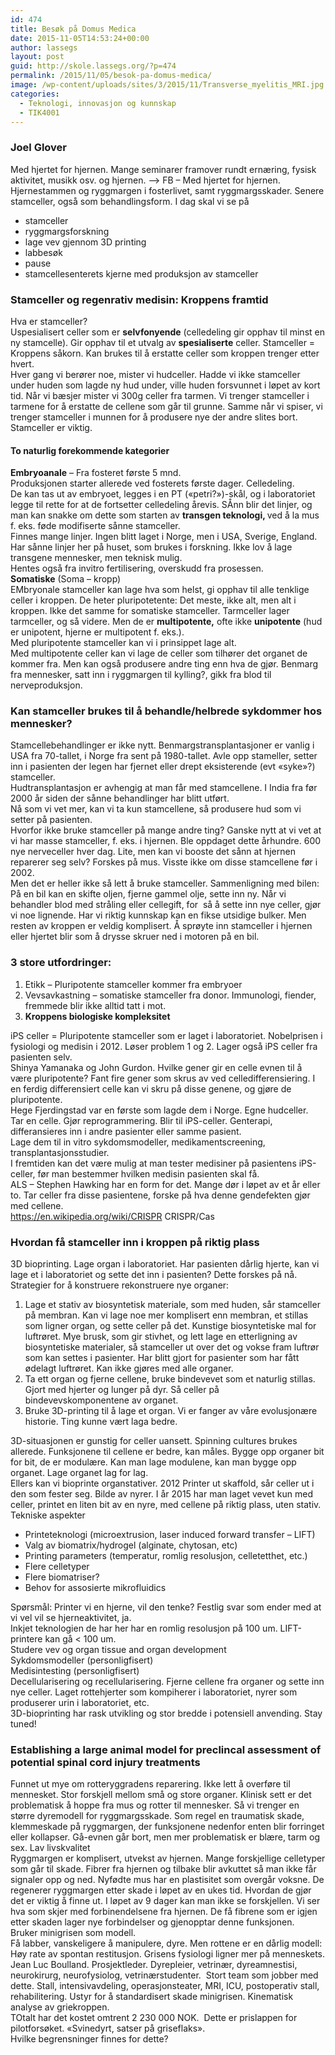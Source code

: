 ```yaml
---
id: 474
title: Besøk på Domus Medica
date: 2015-11-05T14:53:24+00:00
author: lassegs
layout: post
guid: http://skole.lassegs.org/?p=474
permalink: /2015/11/05/besok-pa-domus-medica/
image: /wp-content/uploads/sites/3/2015/11/Transverse_myelitis_MRI.jpg
categories:
  - Teknologi, innovasjon og kunnskap
  - TIK4001
---
```

<div>
</div>

### Joel Glover

<div>
  Med hjertet for hjernen. Mange seminarer framover rundt ernæring, fysisk aktivitet, musikk osv. og hjernen. &#8211;> FB &#8211; Med hjertet for hjernen.
</div>

<div>
</div>

<div>
  Hjernestammen og ryggmargen i fosterlivet, samt ryggmargsskader. Senere stamceller, også som behandlingsform. I dag skal vi se på
</div>

  * stamceller
  * ryggmargsforskning
  * lage vev gjennom 3D printing
  * labbesøk
  * pause
  * stamcellesenterets kjerne med produksjon av stamceller

### Stamceller og regenrativ medisin: Kroppens framtid

<div>
  Hva er stamceller?
</div>

<div>
  Uspesialisert celler som er <strong>selvfonyende</strong> (celledeling gir opphav til minst en ny stamcelle). Gir opphav til et utvalg av <strong>spesialiserte</strong> celler. Stamceller = Kroppens såkorn. Kan brukes til å erstatte celler som kroppen trenger etter hvert.
</div>

<div>
  Hver gang vi berører noe, mister vi hudceller. Hadde vi ikke stamceller under huden som lagde ny hud under, ville huden forsvunnet i løpet av kort tid. Når vi bæsjer mister vi 300g celler fra tarmen. Vi trenger stamceller i tarmene for å erstatte de cellene som går til grunne. Samme når vi spiser, vi trenger stamceller i munnen for å produsere nye der andre slites bort. Stamceller er viktig.
</div>

<div>
</div>

#### To naturlig forekommende kategorier

<div>
  <strong>Embryoanale</strong> &#8211; Fra fosteret første 5 mnd.
</div>

<div>
  Produksjonen starter allerede ved fosterets første dager. Celledeling.
</div>

<div>
  De kan tas ut av embryoet, legges i en PT (&laquo;petri?&raquo;)-skål, og i laboratoriet legge til rette for at de fortsetter celledeling årevis. SÅnn blir det linjer, og man kan snakke om dette som starten av <strong>transgen teknologi, </strong>ved å la mus f. eks. føde modifiserte sånne stamceller.
</div>

<div>
</div>

<div>
  Finnes mange linjer. Ingen blitt laget i Norge, men i USA, Sverige, England. Har sånne linjer her på huset, som brukes i forskning. Ikke lov å lage transgene mennesker, men teknisk mulig.
</div>

<div>
</div>

<div>
  Hentes også fra invitro fertilisering, overskudd fra prosessen.
</div>

<div>
</div>

<div>
  <strong>Somatiske</strong> (Soma &#8211; kropp)
</div>

<div>
  EMbryonale stamceller kan lage hva som helst, gi opphav til alle tenklige celler i kroppen. De heter pluripotetente: Det meste, ikke alt, men alt i kroppen. Ikke det samme for somatiske stamceller. Tarmceller lager tarmceller, og så videre. Men de er <strong>multipotente,</strong> ofte ikke <strong>unipotente</strong> (hud er unipotent, hjerne er multipotent f. eks.).
</div>

<div>
</div>

<div>
  Med pluripotente stamceller kan vi i prinsippet lage alt.
</div>

<div>
  Med multipotente celler kan vi lage de celler som tilhører det organet de kommer fra. Men kan også produsere andre ting enn hva de gjør. Benmarg fra mennesker, satt inn i ryggmargen til kylling?, gikk fra blod til nerveproduksjon.
</div>

<div>
</div>

### Kan stamceller brukes til å behandle/helbrede sykdommer hos mennesker?

<div>
</div>

<div>
  Stamcellebehandlinger er ikke nytt. Benmargstransplantasjoner er vanlig i USA fra 70-tallet, i Norge fra sent på 1980-tallet. Avle opp stameller, setter inn i pasienten der legen har fjernet eller drept eksisterende (evt &laquo;syke&raquo;?) stamceller.
</div>

<div>
  Hudtransplantasjon er avhengig at man får med stamcellene. I India fra før 2000 år siden der sånne behandlinger har blitt utført.
</div>

<div>
</div>

<div>
  Nå som vi vet mer, kan vi ta kun stamcellene, så produsere hud som vi setter på pasienten.
</div>

<div>
</div>

<div>
  Hvorfor ikke bruke stamceller på mange andre ting? Ganske nytt at vi vet at vi har masse stamceller, f. eks. i hjernen. Ble oppdaget dette århundre. 600 nye nerveceller hver dag. Lite, men kan vi booste det sånn at hjernen reparerer seg selv? Forskes på mus. Visste ikke om disse stamcellene før i 2002.
</div>

<div>
  Men det er heller ikke så lett å bruke stamceller. Sammenligning med bilen: På en bil kan en skifte oljen, fjerne gammel olje, sette inn ny. Når vi behandler blod med stråling eller cellegift, for  så å sette inn nye celler, gjør vi noe lignende. Har vi riktig kunnskap kan en fikse utsidige bulker. Men resten av kroppen er veldig komplisert. Å sprøyte inn stamceller i hjernen eller hjertet blir som å drysse skruer ned i motoren på en bil.
</div>

<div>
</div>

### 3 store utfordringer:

  1. Etikk &#8211; Pluripotente stamceller kommer fra embryoer
  2. Vevsavkastning &#8211; somatiske stamceller fra donor. Immunologi, fiender, fremmede blir ikke alltid tatt i mot.
  3. **Kroppens biologiske kompleksitet**

<div>
  iPS celler = Pluripotente stamceller som er laget i laboratoriet. Nobelprisen i fysiologi og medisin i 2012. Løser problem 1 og 2. Lager også iPS celler fra pasienten selv.
</div>

<div>
</div>

<div>
  Shinya Yamanaka og John Gurdon. Hvilke gener gir en celle evnen til å være pluripotente? Fant fire gener som skrus av ved celledifferensiering. I en ferdig differensiert celle kan vi skru på disse genene, og gjøre de pluripotente.
</div>

<div>
</div>

<div>
  Hege Fjerdingstad var en første som lagde dem i Norge. Egne hudceller.
</div>

<div>
  Tar en celle. Gjør reprogrammering. Blir til iPS-celler. Genterapi, differansieres inn i andre pasienter eller samme pasient.
</div>

<div>
  Lage dem til in vitro sykdomsmodeller, medikamentscreening, transplantasjonsstudier.
</div>

<div>
  I fremtiden kan det være mulig at man tester medisiner på pasientens iPS-celler, før man bestemmer hvilken medisin pasienten skal få.
</div>

<div>
  ALS &#8211; Stephen Hawking har en form for det. Mange dør i løpet av et år eller to. Tar celler fra disse pasientene, forske på hva denne gendefekten gjør med cellene.
</div>

<div>
</div>

<div>
  <a href="https://en.wikipedia.org/wiki/CRISPR">https://en.wikipedia.org/wiki/CRISPR</a> CRISPR/Cas
</div>

<div>
</div>

### Hvordan få stamceller inn i kroppen på riktig plass

<div>
  3D bioprinting. Lage organ i laboratoriet. Har pasienten dårlig hjerte, kan vi lage et i laboratoriet og sette det inn i pasienten? Dette forskes på nå.
</div>

<div>
</div>

<div>
  Strategier for å konstruere rekonstruere nye organer:
</div>

  1. Lage et stativ av biosyntetisk materiale, som med huden, sår stamceller på membran. Kan vi lage noe mer komplisert enn membran, et stillas som ligner organ, og sette celler på det. Kunstige biosyntetiske mal for luftrøret. Mye brusk, som gir stivhet, og lett lage en etterligning av biosyntetiske materialer, så stamceller ut over det og vokse fram luftrør som kan settes i pasienter. Har blitt gjort for pasienter som har fått ødelagt luftrøret. Kan ikke gjøres med alle organer.
  2. Ta ett organ og fjerne cellene, bruke bindevevet som et naturlig stillas. Gjort med hjerter og lunger på dyr. Så celler på bindevevskomponentene av organet.
  3. Bruke 3D-printing til å lage et organ. Vi er fanger av våre evolusjonære historie. Ting kunne vært laga bedre.

<div>
  3D-situasjonen er gunstig for celler uansett. Spinning cultures brukes allerede. Funksjonene til cellene er bedre, kan måles. Bygge opp organer bit for bit, de er modulære. Kan man lage modulene, kan man bygge opp organet. Lage organet lag for lag.
</div>

<div>
</div>

<div>
  Ellers kan vi bioprinte organstativer. 2012 Printer ut skaffold, sår celler ut i den som fester seg. Bilde av nyrer. I år 2015 har man laget vevet kun med celler, printet en liten bit av en nyre, med cellene på riktig plass, uten stativ.
</div>

<div>
</div>

<div>
  Tekniske aspekter
</div>

  * Printeteknologi (microextrusion, laser induced forward transfer &#8211; LIFT)
  * Valg av biomatrix/hydrogel (alginate, chytosan, etc)
  * Printing parameters (temperatur, romlig resolusjon, celletetthet, etc.)
  * Flere celletyper
  * Flere biomatriser?
  * Behov for assosierte mikrofluidics

<div>
  Spørsmål: Printer vi en hjerne, vil den tenke? Festlig svar som ender med at vi vel vil se hjerneaktivitet, ja.
</div>

<div>
</div>

<div>
  Inkjet teknologien de har her har en romlig resolusjon på 100 um. LIFT-printere kan gå < 100 um.
</div>

<div>
</div>

<div>
  Studere vev og organ tissue and organ development
</div>

<div>
  Sykdomsmodeller (personligfisert)
</div>

<div>
  Medisintesting (personligfisert)
</div>

<div>
</div>

<div>
  Decellularisering og recellularisering. Fjerne cellene fra organer og sette inn nye celler. Laget rottehjerter som kompiherer i laboratoriet, nyrer som produserer urin i laboratoriet, etc.
</div>

<div>
</div>

<div>
  3D-bioprinting har rask utvikling og stor bredde i potensiell anvending. Stay tuned!
</div>

<div>
</div>

### Establishing a large animal model for preclincal assessment of potential spinal cord injury treatments

<div>
  Funnet ut mye om rotteryggradens reparering. Ikke lett å overføre til mennesket. Stor forskjell mellom små og store organer. Klinisk sett er det problematisk å hoppe fra mus og rotter til mennesker. Så vi trenger en større dyremodell for ryggmargsskade. Som regel en traumatisk skade, klemmeskade på ryggmargen, der funksjonene nedenfor enten blir forringet eller kollapser. Gå-evnen går bort, men mer problematisk er blære, tarm og sex. Lav livskvalitet
</div>

<div>
</div>

<div>
  Ryggmargen er komplisert, utvekst av hjernen. Mange forskjellige celletyper som går til skade. Fibrer fra hjernen og tilbake blir avkuttet så man ikke får signaler opp og ned. Nyfødte mus har en plastisitet som overgår voksne. De regenerer ryggmargen etter skade i løpet av en ukes tid. Hvordan de gjør det er viktig å finne ut. I løpet av 9 dager kan man ikke se forskjellen. Vi ser hva som skjer med forbinendelsene fra hjernen. De få fibrene som er igjen etter skaden lager nye forbindelser og gjenopptar denne funksjonen.
</div>

<div>
</div>

<div>
  Bruker minigrisen som modell.
</div>

<div>
  Få labber, vanskeligere å manipulere, dyre. Men rottene er en dårlig modell: Høy rate av spontan restitusjon. Grisens fysiologi ligner mer på menneskets.
</div>

<div>
</div>

<div>
  Jean Luc Boulland. Prosjektleder. Dyrepleier, vetrinær, dyreamnestisi, neurokirurg, neurofysiolog, vetrinærstudenter.  Stort team som jobber med dette. Stall, intensivavdeling, operasjonsteater, MRI, ICU, postoperativ stall, rehabilitering. Ustyr for å standardisert skade minigrisen. Kinematisk analyse av griekroppen.
</div>

<div>
</div>

<div>
  TOtalt har det kostet omtrent 2 230 000 NOK.  Dette er prislappen for pilotforsøket. &laquo;Svinedyrt, satser på griseflaks&raquo;.
</div>

<div>
</div>

<div>
</div>

<div>
</div>

<div>
</div>

<div>
</div>

<div>
</div>

<div>
  Hvilke begrensninger finnes for dette?
</div>

<div>
</div>